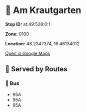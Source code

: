 # 🚉 Am Krautgarten


**Stop ID:** at:49:528:0:1

**Zone:** 0100

**Location:** 48.2347374, 16.46134012

[Open in Google Maps](https://www.google.com/maps?q=48.2347374,16.46134012)

## 🚆 Served by Routes

### 🚌 Bus
- 95A
- 95A
- 95A